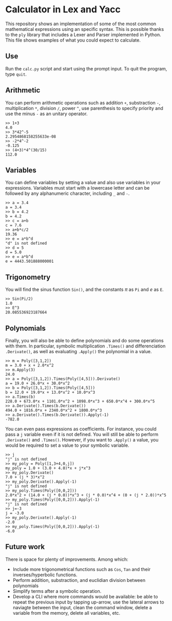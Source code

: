 # Calculator in Lex and Yacc

This repository shows an implementation of some of the most common mathematical expressions using an specific syntax. This is possible thanks to the `ply` library that includes a Lexer and Parser implemented in Python.
This file shows examples of what you could expect to calculate.

## Use

Run the `calc.py` script and start using the prompt input.
To quit the program, type `quit`.

## Arithmetic

You can perform arithmetic operations such as addition `+`, substraction `-`, multiplication `*`, division `/`, power `^`, use parenthesis to specify priority and use the minus `-` as an unitary operator.

```
>> 1+3
4.0
>> 3*42^-5
2.2954868158255633e-08
>> -2*4^-2
-0.125
>> (4+3)*4^(30/15)
112.0
```

## Variables

You can define variables by setting a value and also use variables in your expressions. Variables must start with a lowercase letter and can be followed by any alphanumeric character, including `_` and `-`.

```
>> a = 3.4
a = 3.4
>> b = 4.2
b = 4.2
>> c = a+b
c = 7.6
>> a+b*c/2
19.36
>> e = a*b^d
"d" is not defined
>> d = 5
d = 5.0
>> e = a*b^d
e = 4443.501888000001
```

## Trigonometry

You will find the sinus function `Sin()`, and the constants $\pi$ as `Pi` and $e$ as `E`.

```
>> Sin(Pi/2)
1.0
>> E^3
20.085536923187664
```

## Polynomials

Finally, you will also be able to define polynomials and do some operations with them. In particular, symbolic multiplication `.Times()` and differenciation `.Derivate()`, as well as evaluating `.Apply()` the polynomial in a value.

```
>> m = Poly([3,1,2])
m = 3.0 + x + 2.0*x^2
>> m.Apply(3)
24.0
>> a = Poly([3,1,2]).Times(Poly([4,5])).Derivate()
a = 19.0 + 26.0*x + 30.0*x^2
>> b = Poly([3,1,2]).Times(Poly([4,5]))
b = 12.0 + 19.0*x + 13.0*x^2 + 10.0*x^3
>> a.Times(b)
228.0 + 673.0*x + 1101.0*x^2 + 1098.0*x^3 + 650.0*x^4 + 300.0*x^5
>> a.Derivate().Times(b.Derivate())
494.0 + 1816.0*x + 2340.0*x^2 + 1800.0*x^3
>> a.Derivate().Times(b.Derivate()).Apply(-1)
-782.0
```

You can even pass expressions as coefficients. For instance, you could pass a `j` variable even if it is not defined. You will still be able to perform `.Derivate()` and `.Times()`. However, if you want to `.Apply()` a value, you would be required to set a value to your symbolic variable.

```
>> j
"j" is not defined
>> my_poly = Poly([1,3+4,0,j])
my_poly = 1.0 + (3.0 + 4.0)*x + j*x^3
>> my_poly.Derivate()
7.0 + (j * 3)*x^2
>> my_poly.Derivate().Apply(-1)
"j" is not defined
>> my_poly.Times(Poly([0,0,2]))
2.0*x^2 + (14.0 + (j * 0.0))*x^3 + (j * 0.0)*x^4 + (0 + (j * 2.0))*x^5
>> my_poly.Times(Poly([0,0,2])).Apply(-1)
"j" is not defined
>> j=-3
j = -3.0
>> my_poly.Derivate().Apply(-1)
-2.0
>> my_poly.Times(Poly([0,0,2])).Apply(-1)
-6.0
```

## Future work

There is space for plenty of improvements. Among which:

- Include more trigonometrical functions such as `Cos`, `Tan` and their inverses/hyperbolic functions.
- Perform addition, substraction, and euclidian division between polynomials
- Simplify terms after a symbolic operation.
- Develop a CLI where more commands would be available: be able to repeat the previous input by tapping up-arrow, use the lateral arrows to naviagte between the input, clean the command window, delete a variable from the memory, delete all variables, etc.

